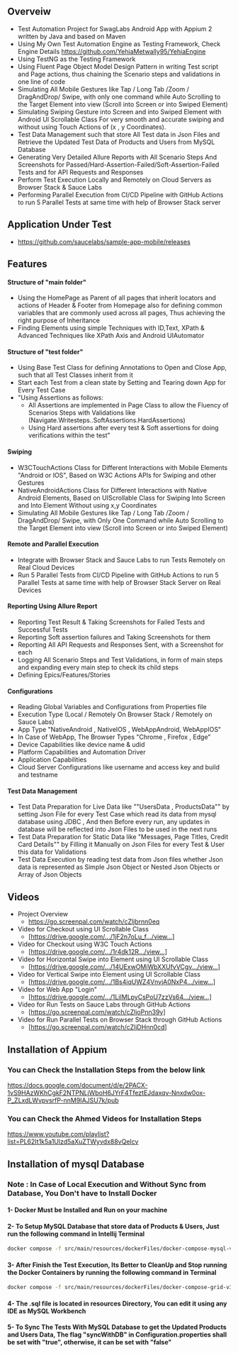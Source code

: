 ## Overveiw
- Test Automation Project for SwagLabs Android App with Appium 2 written by Java and based on Maven
- Using My Own Test Automation Engine as Testing Framework, Check Engine Details https://github.com/YehiaMetwally95/YehiaEngine
- Using TestNG as the Testing Framework
- Using Fluent Page Object Model Design Pattern in writing Test script and Page actions, thus chaining the Scenario steps and validations in one line of code
- Simulating All Mobile Gestures like Tap / Long Tab /Zoom / DragAndDrop/ Swipe, with only one command while Auto Scrolling to the Target Element into view (Scroll into Screen or into Swiped Element)
- Simulating Swiping Gesture into Screen and into Swiped Element with Android UI Scrollable Class For very smooth and accurate swiping and without using Touch Actions of (x , y Coordinates).
- Test Data Management such that store All Test data in Json Files and Retrieve the Updated Test Data of Products and Users from MySQL Database
- Generating Very Detailed Allure Reports with All Scenario Steps And Screenshots for Passed/Hard-Assertion-Failed/Soft-Assertion-Failed Tests and for API Requests and Responses
- Perform Test Execution Locally and Remotely on Cloud Servers as Browser Stack & Sauce Labs
- Performing Parallel Execution from CI/CD Pipeline with GitHub Actions to run 5 Parallel Tests at same time with help of Browser Stack server

## Application Under Test
- https://github.com/saucelabs/sample-app-mobile/releases

## Features
#### Structure of "main folder"
- Using the HomePage as Parent of all pages that inherit locators and actions of Header & Footer from Homepage also for defining common variables that are commonly used across all pages, Thus achieving the right purpose of Inheritance
- Finding Elements using simple Techniques with ID,Text, XPath & Advanced Techniques like XPath Axis and Android UIAutomator

#### Structure of "test folder"
- Using Base Test Class for defining Annotations to Open and Close App, such that all Test Classes inherit from it
- Start each Test from a clean state by Setting and Tearing down App for Every Test Case
- "Using Assertions as follows:
    - All Assertions are implemented in Page Class to allow the Fluency of Scenarios Steps with Validations like (Navigate.Writesteps..SoftAssertions.HardAssertions)
    - Using Hard assertions after every test & Soft assertions for doing verifications within the test"
  
#### Swiping
- W3CTouchActions Class for Different Interactions with Mobile Elements "Android or IOS", Based on W3C Actions APIs for Swiping and other Gestures
- NativeAndroidActions Class for Different Interactions with Native Android Elements, Based on UIScrollable Class for Swiping Into Screen and Into Element Without using x,y Coordinates
- Simulating All Mobile Gestures like Tap / Long Tab /Zoom / DragAndDrop/ Swipe, with Only One Command while Auto Scrolling to the Target Element into view (Scroll into Screen or into Swiped Element)

#### Remote and Parallel Execution
- Integrate with Browser Stack and Sauce Labs to run Tests Remotely on Real Cloud Devices
- Run 5 Parallel Tests from CI/CD Pipeline with GitHub Actions to run 5 Parallel Tests at same time with help of Browser Stack Server on Real Devices

#### Reporting Using Allure Report
- Reporting Test Result & Taking Screenshots for Failed Tests and Successful Tests
- Reporting Soft assertion failures and Taking Screenshots for them
- Reporting All API Requests and Responses Sent, with a Screenshot for each
- Logging All Scenario Steps and Test Validations, in form of main steps and expanding every main step to check its child steps
- Defining Epics/Features/Stories

#### Configurations
- Reading Global Variables and Configurations from Properties file
- Execution Type (Local / Remotely On Browser Stack / Remotely on Sauce Labs)
- App Type "NativeAndroid , NativeIOS , WebAppAndroid, WebAppIOS"
- In Case of WebApp, The Browser Types "Chrome , Firefox , Edge"
- Device Capabilities like device name & udid
- Platform Capabilities and Automation Driver
- Application Capabilities
- Cloud Server Configurations like username and access key and build and testname

#### Test Data Management
- Test Data Preparation for Live Data like ""UsersData , ProductsData"" by setting Json File for every Test Case which read its data from mysql database using JDBC , And then Before every run, any updates in database will be reflected into Json Files to be used in the next runs
- Test Data Preparation for Static Data like "Messages, Page Titles, Credit Card Details"" by Filling it Manually on Json Files for every Test & User this data for Validations
- Test Data Execution by reading test data from Json files whether Json data is represented as Simple Json Object or Nested Json Objects or Array of Json Objects

## Videos
- Project Overview
  - https://go.screenpal.com/watch/cZljbrnn0eq
- Video for Checkout using UI Scrollable Class
  - [https://drive.google.com/.../1jF2n7oLu_f.../view...]
- Video for Checkout using W3C Touch Actions
  - [https://drive.google.com/.../1r4dk12R.../view...]
- Video for Horizontal Swipe into Element using UI Scrollable Class
  - [https://drive.google.com/.../14UExwOMiWbXXUfvVCgv.../view...]
- Video for Vertical Swipe into Element using UI Scrollable Class
  - [https://drive.google.com/.../1Bs4iqUWZ4VnvjA0NxP4.../view...]
- Video for Web App "Login"
  - [https://drive.google.com/.../1LiIMLpyCsPoU7zzVs64.../view...]
- Video for Run Tests on Sauce Labs through GitHub Actions
  - [https://go.screenpal.com/watch/cZljoPnn39y]
- Video for Run Parallel Tests on Browser Stack through GitHub Actions
  - [https://go.screenpal.com/watch/cZljDHnn0cd]

## Installation of Appium
### You can Check the Installation Steps from the below link
https://docs.google.com/document/d/e/2PACX-1vS9HAzWKhCgkF2NTPNLjWboH6JYrF4TfeztEJdaxqv-Nnxdw0ox-P_ZLxdLWvpvsrfP-nnM9IAJSU7k/pub

### You can Check the Ahmed Videos for Installation Steps
https://www.youtube.com/playlist?list=PL62It1k5a1Ulzd5aXuZTWyvdx88vQeIcv

## Installation of mysql Database
### Note : In Case of Local Execution and Without Sync from Database, You Don't have to Install Docker
#### 1- Docker Must be Installed and Run on your machine
#### 2- To Setup MySQL Database that store data of Products & Users, Just run the following command in Intellij Terminal
```bash
docker compose -f src/main/resources/dockerFiles/docker-compose-mysql-v3.yml up -d
```
#### 3- After Finish the Test Execution, Its Better to CleanUp and Stop running the Docker Containers by running the following command in Terminal
```bash
docker compose -f src/main/resources/dockerFiles/docker-compose-grid-v3.yml down ; docker compose -f src/main/resources/docker-compose-mysql-v3.yml down 
```
#### 4- The .sql file is located in resources Directory, You can edit it using any IDE as MySQL Workbench
#### 5- To Sync The Tests With MySQL Database to get the Updated Products and Users Data, The flag "syncWithDB" in Configuration.properties shall be set with "true", otherwise, it can be set with "false"
